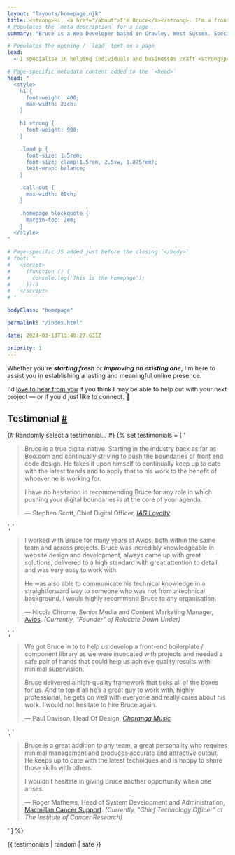 ```yaml
---
layout: "layouts/homepage.njk"
title: <strong>Hi, <a href="/about">I'm Bruce</a></strong>. I'm a frontend web developer and ui engineer.
# Populates the `meta description` for a page
summary: "Bruce is a Web Developer based in Crawley, West Sussex. Specialising in crafting performant, user-friendly, responsive, and resilient websites for individuals, businesses, and non-profit organisations. Build from scratch or update your site for a lasting online presence."

# Populates the opening / `lead` text on a page
lead:
  - I specialise in helping individuals and businesses craft <strong>performant</strong>, <strong>user-friendly</strong>, <strong>responsive</strong>, <strong>accessible</strong>, and <strong>resilient websites</strong>.

# Page-specific metadata content added to the `<head>`
head: "
  <style>
    h1 {
      font-weight: 400;
      max-width: 23ch;
    }

    h1 strong {
      font-weight: 900;
    }

    .lead p {
      font-size: 1.5rem;
      font-size: clamp(1.5rem, 2.5vw, 1.875rem);
      text-wrap: balance;
    }

    .call-out {
      max-width: 80ch;
    }

    .homepage blockquote {
      margin-top: 2em;
    }
  </style>
"

# Page-specific JS added just before the closing `</body>`
# foot: "
#   <script>
#     (function () {
#       console.log('This is the homepage');
#     })()
#   </script>
# "

bodyClass: "homepage"

permalink: "/index.html"

date: 2024-03-13T13:40:27.631Z

priority: 1
---
```


<div class="call-out | flow">
  <p>Whether you're <em><strong>starting fresh</strong></em> or <em><strong>improving an existing one</strong></em>, I'm here to assist you in establishing a lasting and meaningful online presence.</p>
  <p>I'd <a href="/contact">love to hear from you</a> if you think I may be able to help out with your next project &mdash; or if you'd just like to connect. 👋</p>
</div>

<h2 id="testimonial" tabindex="-1" class="visually-hidden">Testimonial <a class="header-anchor" href="#testimonial">#</a></h2>

{# Randomly select a testimonial... #}
{% set testimonials = [
  '<blockquote>
    <p>Bruce is a true digital native. Starting in the industry back as far as Boo.com and continually striving to push the boundaries of front end code design. He takes it upon himself to continually keep up to date with the latest trends and to apply that to his work to the benefit of whoever he is working for.</p>
    <p>I have no hesitation in recommending Bruce for any role in which pushing your digital boundaries is at the core of your agenda.</p>
    <footer>— Stephen Scott, Chief Digital Officer, <cite><a href="https://www.iagloyalty.com" rel="external">IAG Loyalty</a></cite></footer>
  </blockquote>',
  '<blockquote>
    <p>I worked with Bruce for many years at Avios, both within the same team and across projects. Bruce was incredibly knowledgeable in website design and development, always came up with great solutions, delivered to a high standard with great attention to detail, and was very easy to work with.</p>
    <p>He was also able to communicate his technical knowledge in a straightforward way to someone who was not from a technical background. I would highly recommend Bruce to any organisation.</p>
    <footer>— Nicola Chrome, Senior Media and Content Marketing Manager, <a href="https://www.avios.com/en-GB" rel="external">Avios</a>. <em>(Currently, "Founder" of Relocate Down Under)</em></footer>
  </blockquote>',
  '<blockquote>
    <p>We got Bruce in to to help us develop a front-end boilerplate / component library as we were inundated with projects and needed a safe pair of hands that could help us achieve quality results with minimal supervision.</p>
    <p>Bruce delivered a high-quality framework that ticks all of the boxes for us. And to top it all he’s a great guy to work with, highly professional, he gets on well with everyone and really cares about his work. I would not hesitate to hire Bruce again.</p>
    <footer>— Paul Davison, Head Of Design, <cite><a href="https://charanga.com" rel="external">Charanga Music</a></cite></footer>
  </blockquote>',
  '<blockquote>
    <p>Bruce is a great addition to any team, a great personality who requires minimal management and produces accurate and attractive output. He keeps up to date with the latest techniques and is happy to share those skills with others.</p>
    <p>I wouldn’t hesitate in giving Bruce another opportunity when one arises.</p>
    <footer>— Roger Mathews, Head of System Development and Administration, <a href="https://www.macmillan.org.uk/" rel="external">Macmillan Cancer Support</a>. <em>(Currently, "Chief Technology Officer" at The Institute of Cancer Research)</em></footer>
  </blockquote>'
] %}

{{ testimonials | random | safe }}
